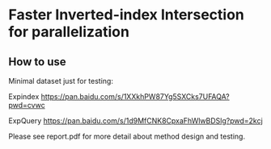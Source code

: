 # Faster Inverted-index Intersection for parallelization

## How to use
Minimal dataset just for testing:

Expindex
https://pan.baidu.com/s/1XXkhPW87Yg5SXCks7UFAQA?pwd=cvwc

ExpQuery
https://pan.baidu.com/s/1d9MfCNK8CpxaFhWlwBDSlg?pwd=2kcj

Please see report.pdf for more detail about method design and testing.

